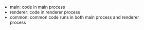 
- main: code in main process
- renderer: code in renderer process
- common: common code runs in both main process and renderer process
